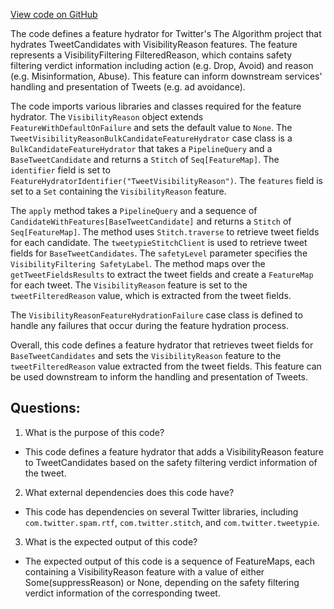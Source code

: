 [View code on GitHub](https://github.com/misbahsy/the-algorithm/product-mixer/component-library/src/main/scala/com/twitter/product_mixer/component_library/feature_hydrator/candidate/tweet_visibility_reason/TweetVisibilityReasonBulkCandidateFeatureHydrator.scala)

The code defines a feature hydrator for Twitter's The Algorithm project that hydrates TweetCandidates with VisibilityReason features. The feature represents a VisibilityFiltering FilteredReason, which contains safety filtering verdict information including action (e.g. Drop, Avoid) and reason (e.g. Misinformation, Abuse). This feature can inform downstream services' handling and presentation of Tweets (e.g. ad avoidance).

The code imports various libraries and classes required for the feature hydrator. The `VisibilityReason` object extends `FeatureWithDefaultOnFailure` and sets the default value to `None`. The `TweetVisibilityReasonBulkCandidateFeatureHydrator` case class is a `BulkCandidateFeatureHydrator` that takes a `PipelineQuery` and a `BaseTweetCandidate` and returns a `Stitch` of `Seq[FeatureMap]`. The `identifier` field is set to `FeatureHydratorIdentifier("TweetVisibilityReason")`. The `features` field is set to a `Set` containing the `VisibilityReason` feature.

The `apply` method takes a `PipelineQuery` and a sequence of `CandidateWithFeatures[BaseTweetCandidate]` and returns a `Stitch` of `Seq[FeatureMap]`. The method uses `Stitch.traverse` to retrieve tweet fields for each candidate. The `tweetypieStitchClient` is used to retrieve tweet fields for `BaseTweetCandidates`. The `safetyLevel` parameter specifies the `VisibilityFiltering SafetyLabel`. The method maps over the `getTweetFieldsResults` to extract the tweet fields and create a `FeatureMap` for each tweet. The `VisibilityReason` feature is set to the `tweetFilteredReason` value, which is extracted from the tweet fields.

The `VisibilityReasonFeatureHydrationFailure` case class is defined to handle any failures that occur during the feature hydration process.

Overall, this code defines a feature hydrator that retrieves tweet fields for `BaseTweetCandidates` and sets the `VisibilityReason` feature to the `tweetFilteredReason` value extracted from the tweet fields. This feature can be used downstream to inform the handling and presentation of Tweets.
## Questions: 
 1. What is the purpose of this code?
- This code defines a feature hydrator that adds a VisibilityReason feature to TweetCandidates based on the safety filtering verdict information of the tweet.

2. What external dependencies does this code have?
- This code has dependencies on several Twitter libraries, including `com.twitter.spam.rtf`, `com.twitter.stitch`, and `com.twitter.tweetypie`.

3. What is the expected output of this code?
- The expected output of this code is a sequence of FeatureMaps, each containing a VisibilityReason feature with a value of either Some(suppressReason) or None, depending on the safety filtering verdict information of the corresponding tweet.